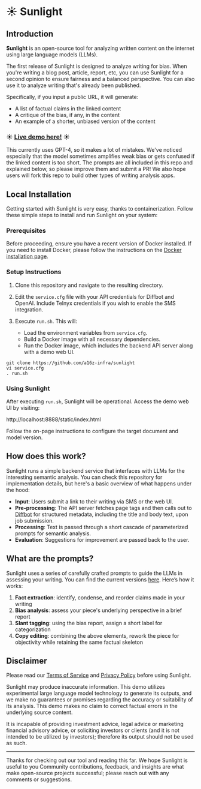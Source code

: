 # ☀️ Sunlight

## Introduction

**Sunlight** is an open-source tool for analyzing written content on the internet using large language models (LLMs).

The first release of Sunlight is designed to analyze writing for bias. When you're writing a blog post, article, report, etc, you can use Sunlight for a second opinion to ensure fairness and a balanced perspective. You can also use it to analyze writing that's already been published.

Specifically, if you input a public URL, it will generate:
- A list of factual claims in the linked content
- A critique of the bias, if any, in the content
- An example of a shorter, unbiased version of the content

### ☀️  [Live demo here!](https://sunlight.a16z.ai) ☀️

This currently uses GPT-4, so it makes a lot of mistakes. We've noticed especially that the model sometimes amplifies weak bias or gets confused if the linked content is too short. The prompts are all included in this repo and explained below, so please improve them and submit a PR! We also hope users will fork this repo to build other types of writing analysis apps.

## Local Installation

Getting started with Sunlight is very easy, thanks to containerization. Follow these simple steps to install and run Sunlight on your system:

### Prerequisites

Before proceeding, ensure you have a recent version of Docker installed. If you need to install Docker, please follow the instructions on the [Docker installation page](https://docs.docker.com/get-docker/).

### Setup Instructions

1. Clone this repository and navigate to the resulting directory.
2. Edit the `service.cfg` file with your API credentials for Diffbot and OpenAI. Include Telnyx credentials if you wish to enable the SMS integration.
3. Execute `run.sh`. This will:

   - Load the environment variables from `service.cfg`.
   - Build a Docker image with all necessary dependencies.
   - Run the Docker image, which includes the backend API server along with a demo web UI.

```
git clone https://github.com/a16z-infra/sunlight
vi service.cfg
. run.sh
```

### Using Sunlight

After executing `run.sh`, Sunlight will be operational. Access the demo web UI by visiting:

http://localhost:8888/static/index.html

Follow the on-page instructions to configure the target document and model version.

## How does this work?

Sunlight runs a simple backend service that interfaces with LLMs for the interesting semantic analysis. You can check this repository for implementation details, but here's a basic overview of what happens under the hood:

- **Input**: Users submit a link to their writing via SMS or the web UI.
- **Pre-processing**: The API server fetches page tags and then calls out to [Diffbot](https://diffbot.com) for structured metadata, including the title and body text, upon job submission.
- **Processing**: Text is passed through a short cascade of parameterized prompts for semantic analysis.
- **Evaluation**: Suggestions for improvement are passed back to the user.

## What are the prompts?

Sunlight uses a series of carefully crafted prompts to guide the LLMs in assessing your writing. You can find the current versions [here](https://github.com/a16z-infra/sunlight/blob/main/model/prompts.py). Here’s how it works:

1. **Fact extraction**: identify, condense, and reorder claims made in your writing
2. **Bias analysis**: assess your piece's underlying perspective in a brief report
3. **Slant tagging**: using the bias report, assign a short label for categorization
4. **Copy editing**: combining the above elements, rework the piece for objectivity while retaining the same factual skeleton

## Disclaimer

Please read our [Terms of Service](https://sunlight.a16z.ai/static/terms_of_service.txt) and [Privacy Policy](https://sunlight.a16z.ai/static/privacy_policy.txt) before using Sunlight.

Sunlight may produce inaccurate information. This demo utilizes experimental large language model technology to generate its outputs, and we make no guarantees or promises regarding the accuracy or suitability of its analysis. This demo makes no claim to correct factual errors in the underlying source content.

It is incapable of providing investment advice, legal advice or marketing financial advisory advice, or soliciting investors or clients (and it is not intended to be utilized by investors); therefore its output should not be used as such.

---

Thanks for checking out our tool and reading this far. We hope Sunlight is useful to you  Community contributions, feedback, and insights are what make open-source projects successful; please reach out with any comments or suggestions.

